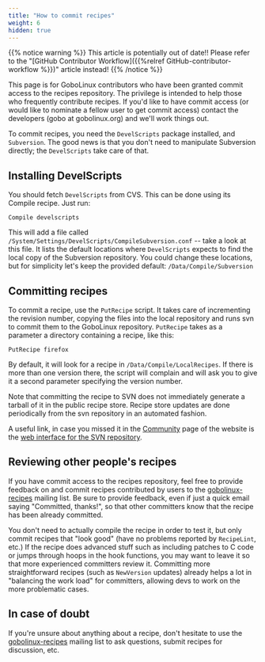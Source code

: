 ```yaml
---
title: "How to commit recipes"
weight: 6
hidden: true
---
```


{{% notice warning %}} This article is potentially out of date!! Please refer to
the "[GitHub Contributor Workflow]({{%relref GitHub-contributor-workflow %}})"
article instead! {{% /notice %}}

This page is for GoboLinux contributors who have been granted commit access to
the recipes repository. The privilege is intended to help those who frequently
contribute recipes. If you'd like to have commit access (or would like to
nominate a fellow user to get commit access) contact the developers (gobo at
gobolinux.org) and we'll work things out.

To commit recipes, you need the `DevelScripts` package installed, and
`Subversion`. The good news is that you don't need to manipulate Subversion
directly; the `DevelScripts` take care of that.

## Installing DevelScripts

You should fetch `DevelScripts` from CVS. This can be done using its Compile
recipe. Just run:

```fish
Compile develscripts
```

This will add a file called
`/System/Settings/DevelScripts/CompileSubversion.conf` -- take a look at this
file. It lists the default locations where `DevelScripts` expects to find the
local copy of the Subversion repository. You could change these locations, but
for simplicity let's keep the provided default: `/Data/Compile/Subversion`

## Committing recipes

To commit a recipe, use the `PutRecipe` script. It takes care of incrementing
the revision number, copying the files into the local repository and runs svn to
commit them to the GoboLinux repository. `PutRecipe` takes as a parameter a
directory containing a recipe, like this:

```fish
PutRecipe firefox
```

By default, it will look for a recipe in `/Data/Compile/LocalRecipes`. If there
is more than one version there, the script will complain and will ask you to
give it a second parameter specifying the version number.

Note that committing the recipe to SVN does not immediately generate a tarball
of it in the public recipe store. Recipe store updates are done periodically
from the svn repository in an automated fashion.

A useful link, in case you missed it in the
[Community](http://gobolinux.org/?page=community) page of the website is the
[web interface for the SVN repository](http://gobolinux.org/websvn/).

## Reviewing other people's recipes

If you have commit access to the recipes repository, feel free to provide
feedback on and commit recipes contributed by users to the
[gobolinux-recipes](http://lists.gobolinux.org/mailman/listinfo/gobolinux-recipes/)
mailing list. Be sure to provide feedback, even if just a quick email saying
"Committed, thanks!", so that other committers know that the recipe has been
already committed.

You don't need to actually compile the recipe in order to test it, but only
commit recipes that "look good" (have no problems reported by `RecipeLint`,
etc.) If the recipe does advanced stuff such as including patches to C code or
jumps through hoops in the hook functions, you may want to leave it so that more
experienced committers review it. Committing more straightforward recipes (such
as `NewVersion` updates) already helps a lot in "balancing the work load" for
committers, allowing devs to work on the more problematic cases.

## In case of doubt

If you're unsure about anything about a recipe, don't hesitate to use the
[gobolinux-recipes](http://lists.gobolinux.org/mailman/listinfo/gobolinux-recipes/)
mailing list to ask questions, submit recipes for discussion, etc.

